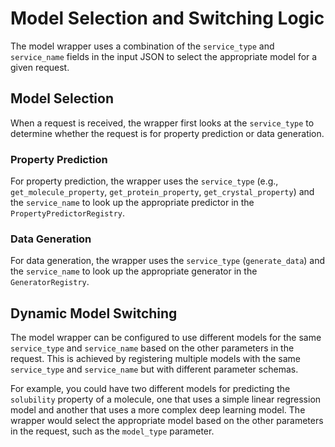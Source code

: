 # Model Selection and Switching Logic

The model wrapper uses a combination of the `service_type` and `service_name` fields in the input JSON to select the appropriate model for a given request.

## Model Selection

When a request is received, the wrapper first looks at the `service_type` to determine whether the request is for property prediction or data generation.

### Property Prediction

For property prediction, the wrapper uses the `service_type` (e.g., `get_molecule_property`, `get_protein_property`, `get_crystal_property`) and the `service_name` to look up the appropriate predictor in the `PropertyPredictorRegistry`.

### Data Generation

For data generation, the wrapper uses the `service_type` (`generate_data`) and the `service_name` to look up the appropriate generator in the `GeneratorRegistry`.

## Dynamic Model Switching

The model wrapper can be configured to use different models for the same `service_type` and `service_name` based on the other parameters in the request. This is achieved by registering multiple models with the same `service_type` and `service_name` but with different parameter schemas.

For example, you could have two different models for predicting the `solubility` property of a molecule, one that uses a simple linear regression model and another that uses a more complex deep learning model. The wrapper would select the appropriate model based on the other parameters in the request, such as the `model_type` parameter.
